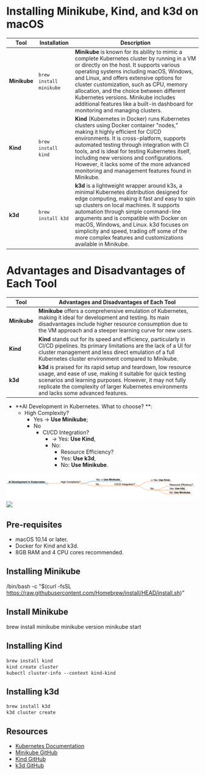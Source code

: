 # Installing Minikube, Kind, and k3d on macOS

| Tool | Installation | Description |
|------|----------------------|-------------|
| **Minikube** | `brew install minikube` | **Minikube** is known for its ability to mimic a complete Kubernetes cluster by running in a VM or directly on the host. It supports various operating systems including macOS, Windows, and Linux, and offers extensive options for cluster customization, such as CPU, memory allocation, and the choice between different Kubernetes versions. Minikube includes additional features like a built-in dashboard for monitoring and managing clusters. |
| **Kind** | `brew install kind` | **Kind** (Kubernetes in Docker) runs Kubernetes clusters using Docker container "nodes," making it highly efficient for CI/CD environments. It is cross-platform, supports automated testing through integration with CI tools, and is ideal for testing Kubernetes itself, including new versions and configurations. However, it lacks some of the more advanced monitoring and management features found in Minikube. |
| **k3d** | `brew install k3d` | **k3d** is a lightweight wrapper around k3s, a minimal Kubernetes distribution designed for edge computing, making it fast and easy to spin up clusters on local machines. It supports automation through simple command-line arguments and is compatible with Docker on macOS, Windows, and Linux. k3d focuses on simplicity and speed, trading off some of the more complex features and customizations available in Minikube. |

# Advantages and Disadvantages of Each Tool

| Tool | Advantages and Disadvantages of Each Tool |
|------|----------------------|
| **Minikube** |  **Minikube** offers a comprehensive emulation of Kubernetes, making it ideal for development and testing. Its main disadvantages include higher resource consumption due to the VM approach and a steeper learning curve for new users. |
| **Kind** |  **Kind** stands out for its speed and efficiency, particularly in CI/CD pipelines. Its primary limitations are the lack of a UI for cluster management and less direct emulation of a full Kubernetes cluster environment compared to Minikube. |
| **k3d** |  **k3d** is praised for its rapid setup and teardown, low resource usage, and ease of use, making it suitable for quick testing scenarios and learning purposes. However, it may not fully replicate the complexity of larger Kubernetes environments and lacks some advanced features. |

- **AI Development in Kubernetes. What to choose? **: 
  - High Complexity? 
    - Yes -> **Use Minikube**; 
    - No 
      - CI/CD Integration? 
        - -> Yes: **Use Kind**, 
         - No: 
           - Resource Efficiency? 
            - Yes: **Use k3d**, 
            - No: **Use Minikube**.

![AI Development in Kubernetes](https://raw.githubusercontent.com/diamonce/AsciiArtify/main/doc/mindmap.png)
<img src="![AI Development in Kubernetes](https://raw.githubusercontent.com/diamonce/AsciiArtify/main/doc/mindmap.png)">


## Pre-requisites
- macOS 10.14 or later.
- Docker for Kind and k3d.
- 8GB RAM and 4 CPU cores recommended.

## Installing Minikube
   /bin/bash -c "$(curl -fsSL https://raw.githubusercontent.com/Homebrew/install/HEAD/install.sh)"

## Install Minikube
   brew install minikube
   minikube version
   minikube start

## Installing Kind
    brew install kind
    kind create cluster
    kubectl cluster-info --context kind-kind

## Installing k3d
    brew install k3d
    k3d cluster create

## Resources
- [Kubernetes Documentation](https://kubernetes.io/docs/)
- [Minikube GitHub](https://github.com/kubernetes/minikube)
- [Kind GitHub](https://github.com/kubernetes-sigs/kind)
- [k3d GitHub](https://github.com/rancher/k3d)